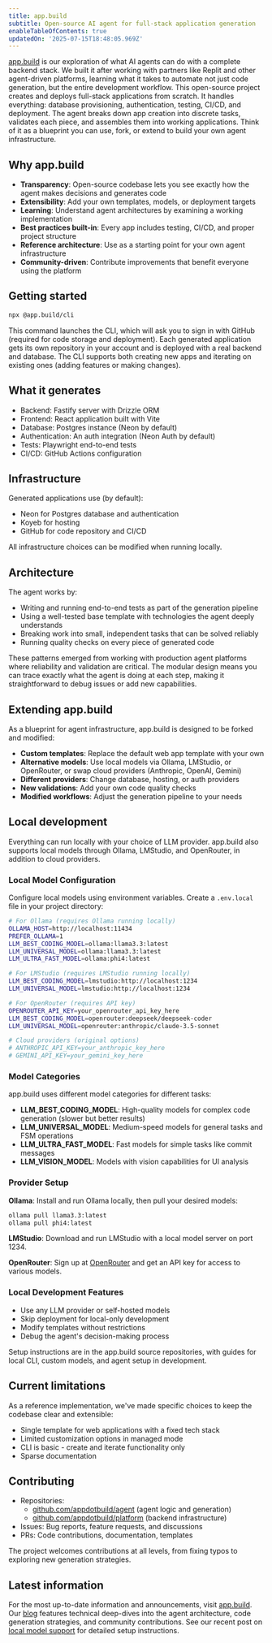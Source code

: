 ```yaml
---
title: app.build
subtitle: Open-source AI agent for full-stack application generation
enableTableOfContents: true
updatedOn: '2025-07-15T18:48:05.969Z'
---
```


[app.build](https://www.app.build/) is our exploration of what AI agents can do with a complete backend stack. We built it after working with partners like Replit and other agent-driven platforms, learning what it takes to automate not just code generation, but the entire development workflow. This open-source project creates and deploys full-stack applications from scratch. It handles everything: database provisioning, authentication, testing, CI/CD, and deployment. The agent breaks down app creation into discrete tasks, validates each piece, and assembles them into working applications. Think of it as a blueprint you can use, fork, or extend to build your own agent infrastructure.

## Why app.build

- **Transparency**: Open-source codebase lets you see exactly how the agent makes decisions and generates code
- **Extensibility**: Add your own templates, models, or deployment targets
- **Learning**: Understand agent architectures by examining a working implementation
- **Best practices built-in**: Every app includes testing, CI/CD, and proper project structure
- **Reference architecture**: Use as a starting point for your own agent infrastructure
- **Community-driven**: Contribute improvements that benefit everyone using the platform

## Getting started

```bash
npx @app.build/cli
```

This command launches the CLI, which will ask you to sign in with GitHub (required for code storage and deployment). Each generated application gets its own repository in your account and is deployed with a real backend and database. The CLI supports both creating new apps and iterating on existing ones (adding features or making changes).

## What it generates

- Backend: Fastify server with Drizzle ORM
- Frontend: React application built with Vite
- Database: Postgres instance (Neon by default)
- Authentication: An auth integration (Neon Auth by default)
- Tests: Playwright end-to-end tests
- CI/CD: GitHub Actions configuration

## Infrastructure

Generated applications use (by default):

- Neon for Postgres database and authentication
- Koyeb for hosting
- GitHub for code repository and CI/CD

All infrastructure choices can be modified when running locally.

## Architecture

The agent works by:

- Writing and running end-to-end tests as part of the generation pipeline
- Using a well-tested base template with technologies the agent deeply understands
- Breaking work into small, independent tasks that can be solved reliably
- Running quality checks on every piece of generated code

These patterns emerged from working with production agent platforms where reliability and validation are critical. The modular design means you can trace exactly what the agent is doing at each step, making it straightforward to debug issues or add new capabilities.

## Extending app.build

As a blueprint for agent infrastructure, app.build is designed to be forked and modified:

- **Custom templates**: Replace the default web app template with your own
- **Alternative models**: Use local models via Ollama, LMStudio, or OpenRouter, or swap cloud providers (Anthropic, OpenAI, Gemini)
- **Different providers**: Change database, hosting, or auth providers
- **New validations**: Add your own code quality checks
- **Modified workflows**: Adjust the generation pipeline to your needs

## Local development

Everything can run locally with your choice of LLM provider. app.build also supports local models through Ollama, LMStudio, and OpenRouter, in addition to cloud providers.

### Local Model Configuration

Configure local models using environment variables. Create a `.env.local` file in your project directory:

```bash
# For Ollama (requires Ollama running locally)
OLLAMA_HOST=http://localhost:11434
PREFER_OLLAMA=1
LLM_BEST_CODING_MODEL=ollama:llama3.3:latest
LLM_UNIVERSAL_MODEL=ollama:llama3.3:latest
LLM_ULTRA_FAST_MODEL=ollama:phi4:latest

# For LMStudio (requires LMStudio running locally)
LLM_BEST_CODING_MODEL=lmstudio:http://localhost:1234
LLM_UNIVERSAL_MODEL=lmstudio:http://localhost:1234

# For OpenRouter (requires API key)
OPENROUTER_API_KEY=your_openrouter_api_key_here
LLM_BEST_CODING_MODEL=openrouter:deepseek/deepseek-coder
LLM_UNIVERSAL_MODEL=openrouter:anthropic/claude-3.5-sonnet

# Cloud providers (original options)
# ANTHROPIC_API_KEY=your_anthropic_key_here
# GEMINI_API_KEY=your_gemini_key_here
```

### Model Categories

app.build uses different model categories for different tasks:

- **LLM_BEST_CODING_MODEL**: High-quality models for complex code generation (slower but better results)
- **LLM_UNIVERSAL_MODEL**: Medium-speed models for general tasks and FSM operations
- **LLM_ULTRA_FAST_MODEL**: Fast models for simple tasks like commit messages
- **LLM_VISION_MODEL**: Models with vision capabilities for UI analysis

### Provider Setup

**Ollama**: Install and run Ollama locally, then pull your desired models:
```bash
ollama pull llama3.3:latest
ollama pull phi4:latest
```

**LMStudio**: Download and run LMStudio with a local model server on port 1234.

**OpenRouter**: Sign up at [OpenRouter](https://openrouter.ai/) and get an API key for access to various models.

### Local Development Features

- Use any LLM provider or self-hosted models
- Skip deployment for local-only development
- Modify templates without restrictions
- Debug the agent's decision-making process

Setup instructions are in the app.build source repositories, with guides for local CLI, custom models, and agent setup in development.

## Current limitations

As a reference implementation, we've made specific choices to keep the codebase clear and extensible:

- Single template for web applications with a fixed tech stack
- Limited customization options in managed mode
- CLI is basic - create and iterate functionality only
- Sparse documentation

## Contributing

- Repositories:
  - [github.com/appdotbuild/agent](https://github.com/appdotbuild/agent) (agent logic and generation)
  - [github.com/appdotbuild/platform](https://github.com/appdotbuild/platform) (backend infrastructure)
- Issues: Bug reports, feature requests, and discussions
- PRs: Code contributions, documentation, templates

The project welcomes contributions at all levels, from fixing typos to exploring new generation strategies.

## Latest information

For the most up-to-date information and announcements, visit [app.build](https://app.build/). Our [blog](https://app.build/blog/) features technical deep-dives into the agent architecture, code generation strategies, and community contributions. See our recent post on [local model support](https://www.app.build/blog/app-build-now-supports-open-source-models) for detailed setup instructions.
